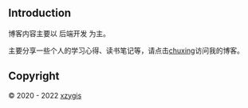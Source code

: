 ## Introduction

博客内容主要以 后端开发 为主。

主要分享一些个人的学习心得、读书笔记等，请点击[chuxing](https://chuxing.club)访问我的博客。


## Copyright

:copyright: 2020 - 2022 [xzygis](https://github.com/xzygis)
